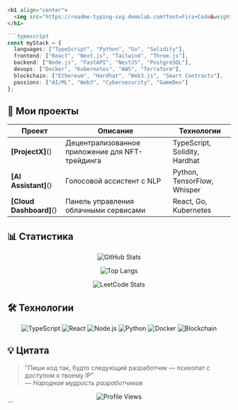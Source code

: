 ```markdown
<h1 align="center"> 
  <img src="https://readme-typing-svg.demolab.com?font=Fira+Code&weight=600&size=28&duration=4000&pause=1000&color=20C20E&center=true&vCenter=true&width=600&lines=Привет%2C+я+Welesley+%F0%9F%91%8B;Full-Stack+Developer+%F0%9F%92%BB;Open+Source+Enthusiast+%E2%AD%90;Tech+Alchemist+%F0%9F%94%A5" alt="Typing SVG" />
</h1>

```typescript
const myStack = {
  languages: ["TypeScript", "Python", "Go", "Solidity"],
  frontend: ["React", "Next.js", "Tailwind", "Three.js"],
  backend: ["Node.js", "FastAPI", "NestJS", "PostgreSQL"],
  devops: ["Docker", "Kubernetes", "AWS", "Terraform"],
  blockchain: ["Ethereum", "Hardhat", "Web3.js", "Smart Contracts"],
  passions: ["AI/ML", "Web3", "Cybersecurity", "GameDev"]
};
```

## 🚀 Мои проекты

| Проект | Описание | Технологии |
|--------|----------|------------|
| **[ProjectX]**() | Децентрализованное приложение для NFT-трейдинга | TypeScript, Solidity, Hardhat |
| **[AI Assistant]**() | Голосовой ассистент с NLP | Python, TensorFlow, Whisper |
| **[Cloud Dashboard]**() | Панель управления облачными сервисами | React, Go, Kubernetes |

## 📊 Статистика

<div align="center">
  
  ![GitHub Stats](https://github-readme-stats.vercel.app/api?username=Welesleyofficial7&show_icons=true&theme=vision-friendly-dark&hide_border=true)
  
  ![Top Langs](https://github-readme-stats.vercel.app/api/top-langs/?username=Welesleyofficial7&layout=compact&theme=vision-friendly-dark&hide_border=true)
  
  ![LeetCode Stats](https://leetcard.jacoblin.cool/Welesleyofficial7?theme=dark&font=Roboto)
  
</div>

## 🛠️ Технологии

<div align="center">
  
  ![TypeScript](https://img.shields.io/badge/-TypeScript-3178C6?style=flat-square&logo=typescript&logoColor=white)
  ![React](https://img.shields.io/badge/-React-61DAFB?style=flat-square&logo=react&logoColor=black)
  ![Node.js](https://img.shields.io/badge/-Node.js-339933?style=flat-square&logo=node.js&logoColor=white)
  ![Python](https://img.shields.io/badge/-Python-3776AB?style=flat-square&logo=python&logoColor=white)
  ![Docker](https://img.shields.io/badge/-Docker-2496ED?style=flat-square&logo=docker&logoColor=white)
  ![Blockchain](https://img.shields.io/badge/-Blockchain-121D33?style=flat-square&logo=ethereum&logoColor=white)
  
</div>

## 💡 Цитата

> "Пиши код так, будто следующий разработчик — психопат с доступом к твоему IP"  
> — *Народная мудрость разработчиков*

<div align="center">
  <img src="https://komarev.com/ghpvc/?username=Welesleyofficial7&label=Profile+Views&color=blueviolet&style=flat-square" alt="Profile Views" />
</div>
```
